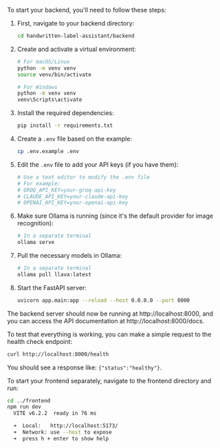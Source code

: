 To start your backend, you'll need to follow these steps:

1. First, navigate to your backend directory:
   ```bash
   cd handwritten-label-assistant/backend
   ```

2. Create and activate a virtual environment:
   ```bash
   # For macOS/Linux
   python -m venv venv
   source venv/bin/activate

   # For Windows
   python -m venv venv
   venv\Scripts\activate
   ```

3. Install the required dependencies:
   ```bash
   pip install -r requirements.txt
   ```

4. Create a `.env` file based on the example:
   ```bash
   cp .env.example .env
   ```

5. Edit the `.env` file to add your API keys (if you have them):
   ```bash
   # Use a text editor to modify the .env file
   # For example:
   # GROQ_API_KEY=your-groq-api-key
   # CLAUDE_API_KEY=your-claude-api-key
   # OPENAI_API_KEY=your-openai-api-key
   ```

6. Make sure Ollama is running (since it's the default provider for image recognition):
   ```bash
   # In a separate terminal
   ollama serve
   ```

7. Pull the necessary models in Ollama:
   ```bash
   # In a separate terminal
   ollama pull llava:latest
   ```

8. Start the FastAPI server:
   ```bash
   uvicorn app.main:app --reload --host 0.0.0.0 --port 8000
   ```

The backend server should now be running at http://localhost:8000, and you can access the API documentation at http://localhost:8000/docs.

To test that everything is working, you can make a simple request to the health check endpoint:
```bash
curl http://localhost:8000/health
```

You should see a response like: `{"status":"healthy"}`.

To start your frontend separately, navigate to the frontend directory and run:
```bash
cd ../frontend
npm run dev
  VITE v6.2.2  ready in 76 ms

  ➜  Local:   http://localhost:5173/
  ➜  Network: use --host to expose
  ➜  press h + enter to show help
```
